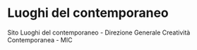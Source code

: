 # Luoghi del contemporaneo
Sito Luoghi del contemporaneo - Direzione Generale Creatività Contemporanea - MIC
